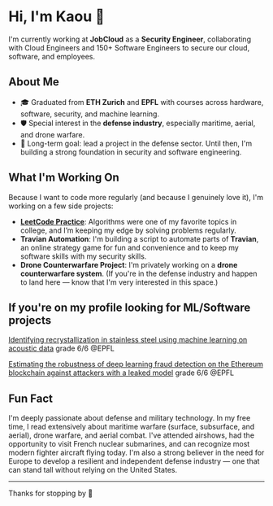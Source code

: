 # Hi, I'm Kaou 👋

I'm currently working at **JobCloud** as a **Security Engineer**, collaborating with Cloud Engineers and 150+ Software Engineers to secure our cloud, software, and employees.

## About Me

- 🎓 Graduated from **ETH Zurich** and **EPFL** with courses across hardware, software, security, and machine learning.
- 🛡️ Special interest in the **defense industry**, especially maritime, aerial, and drone warfare.
- 🚀 Long-term goal: lead a project in the defense sector. Until then, I'm building a strong foundation in security and software engineering.

## What I'm Working On

Because I want to code more regularly (and because I genuinely love it), I'm working on a few side projects:

- **[LeetCode Practice](https://leetcode.com/user1238lu/)**: Algorithms were one of my favorite topics in college, and I’m keeping my edge by solving problems regularly.
- **Travian Automation**: I'm building a script to automate parts of **Travian**, an online strategy game for fun and convenience and to keep my software skills with my security skills.
- **Drone Counterwarfare Project**: I'm privately working on a **drone counterwarfare system**. (If you're in the defense industry and happen to land here — know that I'm very interested in this space.)


## If you're on my profile looking for ML/Software projects 
[Identifying recrystallization in stainless steel using machine learning on acoustic data](https://www.overleaf.com/read/qfvnxcgwnnpd#ad813c) grade 6/6 @EPFL
 
[Estimating the robustness of deep learning fraud detection on the Ethereum blockchain against  attackers with a leaked model](https://www.overleaf.com/read/mbxvnznrmbhv#c37320) grade 6/6 @EPFL


## Fun Fact

I'm deeply passionate about defense and military technology.
In my free time, I read extensively about maritime warfare (surface, subsurface, and aerial), drone warfare, and aerial combat.
I've attended airshows, had the opportunity to visit French nuclear submarines, and can recognize most modern fighter aircraft flying today.
I'm also a strong believer in the need for Europe to develop a resilient and independent defense industry — one that can stand tall without relying on the United States.

---

Thanks for stopping by 👋
